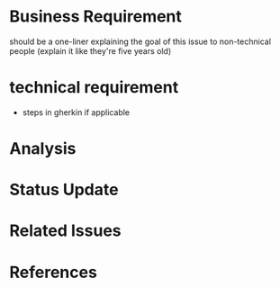 # Business Requirement
should be a one-liner explaining the goal of this issue to non-technical people (explain it like they're five years old)

# technical requirement
- steps in gherkin if applicable

# Analysis

# Status Update

# Related Issues

# References

